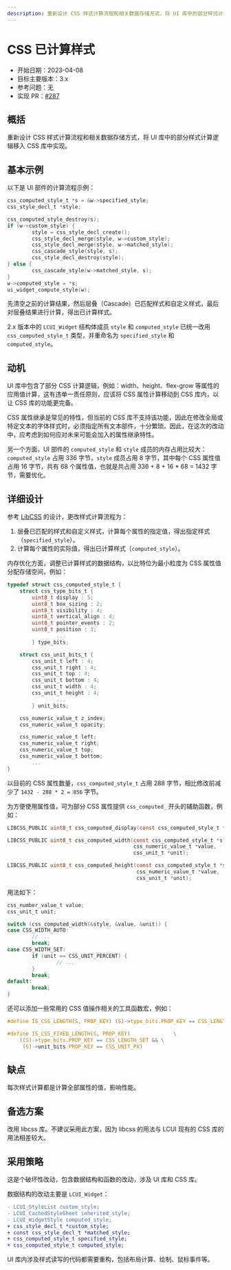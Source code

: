 ```yaml
---
description: 重新设计 CSS 样式计算流程和相关数据存储方式，将 UI 库中的部分样式计算逻辑移入 CSS 库中实现。
---
```


# CSS 已计算样式

- 开始日期：2023-04-08
- 目标主要版本：3.x
- 参考问题：无
- 实现 PR：[#287](https://github.com/lc-soft/LCUI/pull/287)

## 概括

重新设计 CSS 样式计算流程和相关数据存储方式，将 UI 库中的部分样式计算逻辑移入 CSS 库中实现。

## 基本示例

以下是 UI 部件的计算流程示例：

```c
css_computed_style_t *s = &w->specified_style;
css_style_decl_t *style;

css_computed_style_destroy(s);
if (w->custom_style) {
        style = css_style_decl_create();
        css_style_decl_merge(style, w->custom_style);
        css_style_decl_merge(style, w->matched_style);
        css_cascade_style(style, s);
        css_style_decl_destroy(style);
} else {
        css_cascade_style(w->matched_style, s);
}
w->computed_style = *s;
ui_widget_compute_style(w);
```

先清空之前的计算结果，然后层叠（Cascade）已匹配样式和自定义样式，最后对层叠结果进行计算，得出已计算样式。

2.x 版本中的 `LCUI_Widget` 结构体成员 `style` 和 `computed_style` 已统一改用 `css_computed_style_t` 类型，并重命名为 `specified_style` 和 `computed_style`。

## 动机

UI 库中包含了部分 CSS 计算逻辑，例如：width、height、flex-grow 等属性的应用值计算，这有违单一责任原则，应该将 CSS 属性计算移动到 CSS 库内，以让 CSS 库的功能更完备。

CSS 属性继承是常见的特性，但当前的 CSS 库不支持该功能，因此在修改全局或特定文本的字体样式时，必须指定所有文本部件，十分繁琐。因此，在这次的改动中，应考虑到如何应对未来可能会加入的属性继承特性。

另一个方面，UI 部件的 `computed_style` 和 `style` 成员的内存占用比较大：`computed_style` 占用 336 字节，`style` 成员占用 8 字节，其中每个 CSS 属性值占用 16 字节，共有 68 个属性值，也就是共占用 336 + 8 + 16 * 68 = 1432 字节，需要优化。

## 详细设计

参考 [LibCSS](http://www.netsurf-browser.org/projects/libcss/) 的设计，更改样式计算流程为：

1. 层叠已匹配的样式和自定义样式，计算每个属性的指定值，得出指定样式（`specified_style`）。
1. 计算每个属性的实际值，得出已计算样式（`computed_style`）。

内存优化方面，调整已计算样式的数据结构，以比特位为最小粒度为 CSS 属性值分配存储空间，例如：

```c
typedef struct css_computed_style_t {
	struct css_type_bits_t {
		uint8_t display : 5;
		uint8_t box_sizing : 2;
		uint8_t visibility : 4;
		uint8_t vertical_align : 4;
		uint8_t pointer_events : 2;
		uint8_t position : 3;
                ...
        } type_bits;

	struct css_unit_bits_t {
		css_unit_t left : 4;
		css_unit_t right : 4;
		css_unit_t top : 4;
		css_unit_t bottom : 4;
		css_unit_t width : 4;
		css_unit_t height : 4;
                ...
        } unit_bits;

	css_numeric_value_t z_index;
	css_numeric_value_t opacity;

	css_numeric_value_t left;
	css_numeric_value_t right;
	css_numeric_value_t top;
	css_numeric_value_t bottom;
        ...
}
```

以目前的 CSS 属性数量，`css_computed_style_t` 占用 288 字节，相比修改前减少了 `1432 - 288 * 2 = 856` 字节。

为方便使用属性值，可为部分 CSS 属性提供 `css_computed_` 开头的辅助函数，例如：

```c
LIBCSS_PUBLIC uint8_t css_computed_display(const css_computed_style_t *s);

LIBCSS_PUBLIC uint8_t css_computed_width(const css_computed_style_t *s,
                                         css_numeric_value_t *value,
                                         css_unit_t *unit);

LIBCSS_PUBLIC uint8_t css_computed_height(const css_computed_style_t *s,
                                          css_numeric_value_t *value,
                                          css_unit_t *unit);
```

用法如下：

```c
css_number_value_t value;
css_unit_t unit;

switch (css_computed_width(&style, &value, &unit)) {
case CSS_WIDTH_AUTO:
        // ...
        break;
case CSS_WIDTH_SET:
        if (unit == CSS_UNIT_PERCENT) {
                // ...
        }
        break;
default:
        break;
}
```

还可以添加一些常用的 CSS 值操作相关的工具函数宏，例如：

```c
#define IS_CSS_LENGTH(S, PROP_KEY) (S)->type_bits.PROP_KEY == CSS_LENGTH_SET

#define IS_CSS_FIXED_LENGTH(S, PROP_KEY)              \
	((S)->type_bits.PROP_KEY == CSS_LENGTH_SET && \
	 (S)->unit_bits.PROP_KEY == CSS_UNIT_PX)
```

## 缺点

每次样式计算都是计算全部属性的值，影响性能。

## 备选方案

改用 libcss 库。不建议采用此方案，因为 libcss 的用法与 LCUI 现有的 CSS 库的用法相差较大。

## 采用策略

这是个破坏性改动，包含数据结构和函数的改动，涉及 UI 库和 CSS 库。

数据结构的改动主要是 `LCUI_Widget`：

```diff
- LCUI_StyleList custom_style;
- LCUI_CachedStyleSheet inherited_style;
- LCUI_WidgetStyle computed_style;
+ css_style_decl_t *custom_style;
+ const css_style_decl_t *matched_style;
+ css_computed_style_t specified_style;
+ css_computed_style_t computed_style;
```

UI 库内涉及样式读写的代码都需要重构，包括布局计算、绘制、鼠标事件等。
